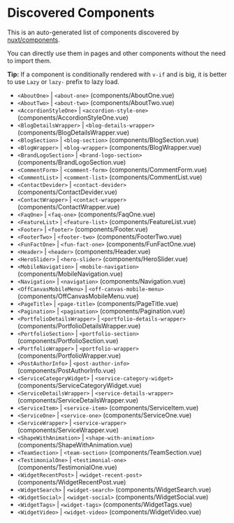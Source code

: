 # Discovered Components

This is an auto-generated list of components discovered by [nuxt/components](https://github.com/nuxt/components).

You can directly use them in pages and other components without the need to import them.

**Tip:** If a component is conditionally rendered with `v-if` and is big, it is better to use `Lazy` or `lazy-` prefix to lazy load.

- `<AboutOne>` | `<about-one>` (components/AboutOne.vue)
- `<AboutTwo>` | `<about-two>` (components/AboutTwo.vue)
- `<AccordionStyleOne>` | `<accordion-style-one>` (components/AccordionStyleOne.vue)
- `<BlogDetailsWrapper>` | `<blog-details-wrapper>` (components/BlogDetailsWrapper.vue)
- `<BlogSection>` | `<blog-section>` (components/BlogSection.vue)
- `<BlogWrapper>` | `<blog-wrapper>` (components/BlogWrapper.vue)
- `<BrandLogoSection>` | `<brand-logo-section>` (components/BrandLogoSection.vue)
- `<CommentForm>` | `<comment-form>` (components/CommentForm.vue)
- `<CommentList>` | `<comment-list>` (components/CommentList.vue)
- `<ContactDevider>` | `<contact-devider>` (components/ContactDevider.vue)
- `<ContactWrapper>` | `<contact-wrapper>` (components/ContactWrapper.vue)
- `<FaqOne>` | `<faq-one>` (components/FaqOne.vue)
- `<FeatureList>` | `<feature-list>` (components/FeatureList.vue)
- `<Footer>` | `<footer>` (components/Footer.vue)
- `<FooterTwo>` | `<footer-two>` (components/FooterTwo.vue)
- `<FunFactOne>` | `<fun-fact-one>` (components/FunFactOne.vue)
- `<Header>` | `<header>` (components/Header.vue)
- `<HeroSlider>` | `<hero-slider>` (components/HeroSlider.vue)
- `<MobileNavigation>` | `<mobile-navigation>` (components/MobileNavigation.vue)
- `<Navigation>` | `<navigation>` (components/Navigation.vue)
- `<OffCanvasMobileMenu>` | `<off-canvas-mobile-menu>` (components/OffCanvasMobileMenu.vue)
- `<PageTitle>` | `<page-title>` (components/PageTitle.vue)
- `<Pagination>` | `<pagination>` (components/Pagination.vue)
- `<PortfolioDetailsWrapper>` | `<portfolio-details-wrapper>` (components/PortfolioDetailsWrapper.vue)
- `<PortfolioSection>` | `<portfolio-section>` (components/PortfolioSection.vue)
- `<PortfolioWrapper>` | `<portfolio-wrapper>` (components/PortfolioWrapper.vue)
- `<PostAuthorInfo>` | `<post-author-info>` (components/PostAuthorInfo.vue)
- `<ServiceCategoryWidget>` | `<service-category-widget>` (components/ServiceCategoryWidget.vue)
- `<ServiceDetailsWrapper>` | `<service-details-wrapper>` (components/ServiceDetailsWrapper.vue)
- `<ServiceItem>` | `<service-item>` (components/ServiceItem.vue)
- `<ServiceOne>` | `<service-one>` (components/ServiceOne.vue)
- `<ServiceWrapper>` | `<service-wrapper>` (components/ServiceWrapper.vue)
- `<ShapeWithAnimation>` | `<shape-with-animation>` (components/ShapeWithAnimation.vue)
- `<TeamSection>` | `<team-section>` (components/TeamSection.vue)
- `<TestimonialOne>` | `<testimonial-one>` (components/TestimonialOne.vue)
- `<WidgetRecentPost>` | `<widget-recent-post>` (components/WidgetRecentPost.vue)
- `<WidgetSearch>` | `<widget-search>` (components/WidgetSearch.vue)
- `<WidgetSocial>` | `<widget-social>` (components/WidgetSocial.vue)
- `<WidgetTags>` | `<widget-tags>` (components/WidgetTags.vue)
- `<WidgetVideo>` | `<widget-video>` (components/WidgetVideo.vue)
